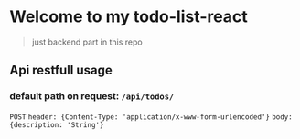 # Welcome to my todo-list-react
> just backend part in this repo


## Api restfull usage
### default path on request: `/api/todos/`
`POST`
`header: {Content-Type: 'application/x-www-form-urlencoded'}`
`body: {description: 'String'}`
